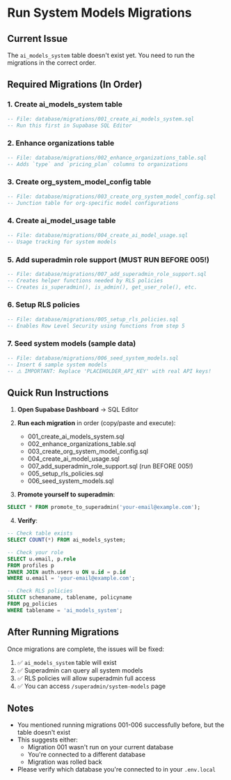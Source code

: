 # Run System Models Migrations

## Current Issue
The `ai_models_system` table doesn't exist yet. You need to run the migrations in the correct order.

## Required Migrations (In Order)

### 1. Create ai_models_system table
```sql
-- File: database/migrations/001_create_ai_models_system.sql
-- Run this first in Supabase SQL Editor
```

### 2. Enhance organizations table  
```sql
-- File: database/migrations/002_enhance_organizations_table.sql
-- Adds `type` and `pricing_plan` columns to organizations
```

### 3. Create org_system_model_config table
```sql
-- File: database/migrations/003_create_org_system_model_config.sql
-- Junction table for org-specific model configurations
```

### 4. Create ai_model_usage table
```sql
-- File: database/migrations/004_create_ai_model_usage.sql
-- Usage tracking for system models
```

### 5. Add superadmin role support (MUST RUN BEFORE 005!)
```sql
-- File: database/migrations/007_add_superadmin_role_support.sql
-- Creates helper functions needed by RLS policies
-- Creates is_superadmin(), is_admin(), get_user_role(), etc.
```

### 6. Setup RLS policies
```sql
-- File: database/migrations/005_setup_rls_policies.sql
-- Enables Row Level Security using functions from step 5
```

### 7. Seed system models (sample data)
```sql
-- File: database/migrations/006_seed_system_models.sql
-- Insert 6 sample system models
-- ⚠️ IMPORTANT: Replace 'PLACEHOLDER_API_KEY' with real API keys!
```

## Quick Run Instructions

1. **Open Supabase Dashboard** → SQL Editor

2. **Run each migration** in order (copy/paste and execute):
   - 001_create_ai_models_system.sql
   - 002_enhance_organizations_table.sql
   - 003_create_org_system_model_config.sql
   - 004_create_ai_model_usage.sql
   - 007_add_superadmin_role_support.sql (run BEFORE 005!)
   - 005_setup_rls_policies.sql
   - 006_seed_system_models.sql

3. **Promote yourself to superadmin**:
```sql
SELECT * FROM promote_to_superadmin('your-email@example.com');
```

4. **Verify**:
```sql
-- Check table exists
SELECT COUNT(*) FROM ai_models_system;

-- Check your role
SELECT u.email, p.role 
FROM profiles p 
INNER JOIN auth.users u ON u.id = p.id 
WHERE u.email = 'your-email@example.com';

-- Check RLS policies
SELECT schemaname, tablename, policyname 
FROM pg_policies 
WHERE tablename = 'ai_models_system';
```

## After Running Migrations

Once migrations are complete, the issues will be fixed:
1. ✅ `ai_models_system` table will exist
2. ✅ Superadmin can query all system models
3. ✅ RLS policies will allow superadmin full access
4. ✅ You can access `/superadmin/system-models` page

## Notes

- You mentioned running migrations 001-006 successfully before, but the table doesn't exist
- This suggests either:
  - Migration 001 wasn't run on your current database
  - You're connected to a different database
  - Migration was rolled back
- Please verify which database you're connected to in your `.env.local`
